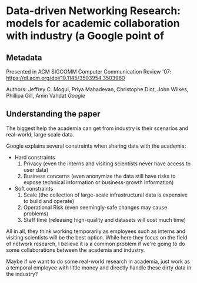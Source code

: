 # Data-driven Networking Research: models for academic collaboration with industry (a Google point of

## ​Metadata

Presented in ACM SIGCOMM Computer Communication Review '07: https://dl.acm.org/doi/10.1145/3503954.3503960

Authors: Jeffrey C. Mogul, Priya Mahadevan, Christophe Diot, John Wilkes, Phillipa Gill, Amin Vahdat _Google_

## Understanding the paper

The biggest help the academia can get from industry is their scenarios and real-world, large scale data.

Google explains several constraints when sharing data with the academia:

* Hard constraints
  1. Privacy (even the interns and visiting scientists never have access to user data)
  2. Business concerns (even anonymize the data still have risks to expose technical information or business-growth information)
* Soft constraints
  1. Scale (the collection of large-scale infrastructural data is expensive to build and operate)
  2. Operational Risk (even seemingly-safe changes may cause problems)
  3. Staff time (releasing high-quality and datasets will cost much time)

All in all, they think working temporarily as employees such as interns and visiting scientists will be the best option. While here they focus on the field of network research, I believe it is a common problem if we're going to do some collaborations between the academia and industry.

Maybe if we want to do some real-world research in academia, just work as a temporal employee with little money and directly handle these dirty data in the industry?
